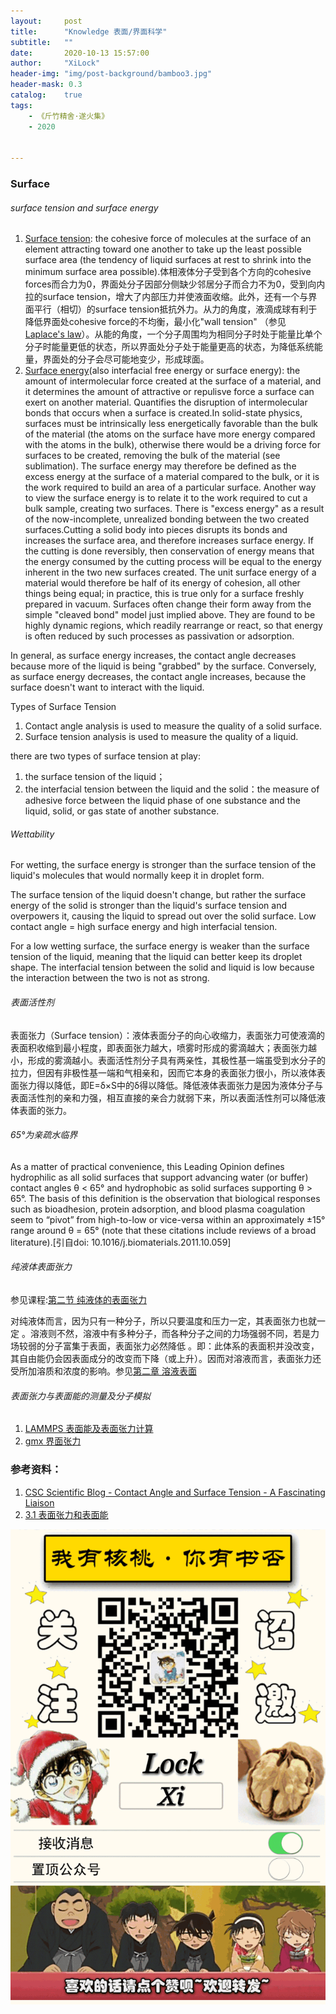 ```yaml
---
layout:     post
title:      "Knowledge 表面/界面科学"
subtitle:   ""
date:       2020-10-13 15:57:00
author:     "XiLock"
header-img: "img/post-background/bamboo3.jpg"
header-mask: 0.3
catalog:    true
tags:
    - 《斤竹精舍·遂火集》
    - 2020


---
```


### Surface
###### surface tension and surface energy
1. [Surface tension](https://en.wikipedia.org/wiki/Surface_tension): the cohesive force of molecules at the surface of an element attracting toward one another to take up the least possible surface area (the tendency of liquid surfaces at rest to shrink into the minimum surface area possible).体相液体分子受到各个方向的cohesive forces而合力为0，界面处分子因部分侧缺少邻居分子而合力不为0，受到向内拉的surface tension，增大了内部压力并使液面收缩。此外，还有一个与界面平行（相切）的surface tension抵抗外力。从力的角度，液滴成球有利于降低界面处cohesive force的不均衡，最小化"wall tension" （参见[ Laplace's law](https://en.wikipedia.org/wiki/Young%E2%80%93Laplace_equation)）。从能的角度，一个分子周围均为相同分子时处于能量比单个分子时能量更低的状态，所以界面处分子处于能量更高的状态，为降低系统能量，界面处的分子会尽可能地变少，形成球面。
1. [Surface energy](https://en.wikipedia.org/wiki/Surface_energy)(also interfacial free energy or surface energy): the amount of intermolecular force created at the surface of a material, and it determines the amount of attractive or repulisve force a surface can exert on another material. Quantifies the disruption of intermolecular bonds that occurs when a surface is created.In solid-state physics, surfaces must be intrinsically less energetically favorable than the bulk of the material (the atoms on the surface have more energy compared with the atoms in the bulk), otherwise there would be a driving force for surfaces to be created, removing the bulk of the material (see sublimation). The surface energy may therefore be defined as the excess energy at the surface of a material compared to the bulk, or it is the work required to build an area of a particular surface. Another way to view the surface energy is to relate it to the work required to cut a bulk sample, creating two surfaces. There is "excess energy" as a result of the now-incomplete, unrealized bonding between the two created surfaces.Cutting a solid body into pieces disrupts its bonds and increases the surface area, and therefore increases surface energy. If the cutting is done reversibly, then conservation of energy means that the energy consumed by the cutting process will be equal to the energy inherent in the two new surfaces created. The unit surface energy of a material would therefore be half of its energy of cohesion, all other things being equal; in practice, this is true only for a surface freshly prepared in vacuum. Surfaces often change their form away from the simple "cleaved bond" model just implied above. They are found to be highly dynamic regions, which readily rearrange or react, so that energy is often reduced by such processes as passivation or adsorption.

In general, as surface energy increases, the contact angle decreases because more of the liquid is being "grabbed" by the surface. Conversely, as surface energy decreases, the contact angle increases, because the surface doesn't want to interact with the liquid.


Types of Surface Tension

1. Contact angle analysis is used to measure the quality of a solid surface. 
1. Surface tension analysis is used to measure the quality of a liquid. 

there are two types of surface tension at play: 
1. the surface tension of the liquid；
1. the interfacial tension between the liquid and the solid：the measure of adhesive force between the liquid phase of one substance and the liquid, solid, or gas state of another substance. 

###### Wettability
For wetting, the surface energy is stronger than the surface tension of the liquid's molecules that would normally keep it in droplet form.

 The surface tension of the liquid doesn't change, but rather the surface energy of the solid is stronger than the liquid's surface tension and overpowers it, causing the liquid to spread out over the solid surface. Low contact angle = high surface energy and high interfacial tension.
 
 For a low wetting surface, the surface energy is weaker than the surface tension of the liquid, meaning that the liquid can better keep its droplet shape. The interfacial tension between the solid and liquid is low because the interaction between the two is not as strong.

###### 表面活性剂
表面张力（Surface tension）：液体表面分子的向心收缩力，表面张力可使液滴的表面积收缩到最小程度，即表面张力越大，喷雾时形成的雾滴越大；表面张力越小，形成的雾滴越小。表面活性剂分子具有两亲性，其极性基一端虽受到水分子的拉力，但因有非极性基一端和气相亲和，因而它本身的表面张力很小，所以液体表面张力得以降低，即E=δ×S中的δ得以降低。降低液体表面张力是因为液体分子与表面活性剂的亲和力强，相互直接的亲合力就弱下来，所以表面活性剂可以降低液体表面的张力。

###### 65°为亲疏水临界
As a matter of practical convenience, this Leading Opinion defines hydrophilic as all solid surfaces that support advancing water (or buffer) contact angles θ < 65° and hydrophobic as solid surfaces supporting θ > 65°. The basis of this definition is the observation that biological responses such as bioadhesion, protein adsorption, and blood plasma coagulation seem to “pivot” from high-to-low or vice-versa within an approximately ±15° range around θ = 65° (note that these citations include reviews of a broad literature).[引自doi: 10.1016/j.biomaterials.2011.10.059]

###### 纯液体表面张力
参见课程:[第二节 纯液体的表面张力](http://courseware.eduwest.com/courseware/0129/content/0007/020001.htm)

对纯液体而言，因为只有一种分子，所以只要温度和压力一定，其表面张力也就一定 。溶液则不然，溶液中有多种分子，而各种分子之间的力场强弱不同，若是力场较弱的分子富集于表面，表面张力必然降低 。即：此体系的表面积并没改变，其自由能仍会因表面成分的改变而下降（或上升）。因而对溶液而言，表面张力还受所加溶质和浓度的影响。参见[第二章 溶液表面 ](https://www.chem.pku.edu.cn/huangjb/docs/20200210115242977483.pdf)






###### 表面张力与表面能的测量及分子模拟
1. [LAMMPS 表面能及表面张力计算](https://molakirlee.github.io/2025/09/22/lammps_surface_Energy/)
1. [gmx 界面张力](https://molakirlee.github.io/2024/06/02/gmx_surfaceTension/)


### 参考资料：
1. [CSC Scientific Blog - Contact Angle and Surface Tension - A Fascinating Liaison](https://www.cscscientific.com/csc-scientific-blog/how-does-contact-angle-relate-to-surface-tension)
1. [3.1 表面张力和表面能](https://wenku.baidu.com/view/594f822fcc7931b765ce1571.html)

![](/img/wc-tail.GIF)
